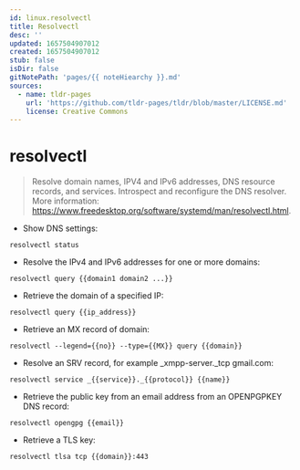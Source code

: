 ```yaml
---
id: linux.resolvectl
title: Resolvectl
desc: ''
updated: 1657504907012
created: 1657504907012
stub: false
isDir: false
gitNotePath: 'pages/{{ noteHiearchy }}.md'
sources:
  - name: tldr-pages
    url: 'https://github.com/tldr-pages/tldr/blob/master/LICENSE.md'
    license: Creative Commons
---
```

# resolvectl

> Resolve domain names, IPV4 and IPv6 addresses, DNS resource records, and services.
> Introspect and reconfigure the DNS resolver.
> More information: <https://www.freedesktop.org/software/systemd/man/resolvectl.html>.

- Show DNS settings:

`resolvectl status`

- Resolve the IPv4 and IPv6 addresses for one or more domains:

`resolvectl query {{domain1 domain2 ...}}`

- Retrieve the domain of a specified IP:

`resolvectl query {{ip_address}}`

- Retrieve an MX record of domain:

`resolvectl --legend={{no}} --type={{MX}} query {{domain}}`

- Resolve an SRV record, for example \_xmpp-server.\_tcp gmail.com:

`resolvectl service _{{service}}._{{protocol}} {{name}}`

- Retrieve the public key from an email address from an OPENPGPKEY DNS record:

`resolvectl opengpg {{email}}`

- Retrieve a TLS key:

`resolvectl tlsa tcp {{domain}}:443`

